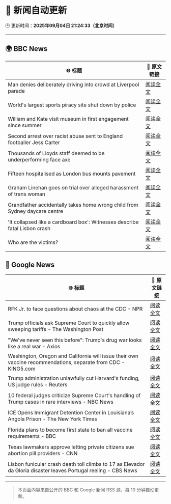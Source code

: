 # 🧠 新闻自动更新

🕒 更新时间：**2025年09月04日 21:24:33（北京时间）**

---

## 🌍 BBC News

| 🌐 标题 | 🔗 原文链接 |
|--------|-------------|
| Man denies deliberately driving into crowd at Liverpool parade | [阅读全文](https://www.bbc.com/news/articles/cwyl38115j2o?at_medium=RSS&at_campaign=rss) |
| World's largest sports piracy site shut down by police | [阅读全文](https://www.bbc.com/news/articles/c62q4l0d171o?at_medium=RSS&at_campaign=rss) |
| William and Kate visit museum in first engagement since summer | [阅读全文](https://www.bbc.com/news/articles/c7845x720y6o?at_medium=RSS&at_campaign=rss) |
| Second arrest over racist abuse sent to England footballer Jess Carter | [阅读全文](https://www.bbc.com/news/articles/cp8j1r4glzxo?at_medium=RSS&at_campaign=rss) |
| Thousands of Lloyds staff deemed to be underperforming face axe | [阅读全文](https://www.bbc.com/news/articles/cx209gzg71wo?at_medium=RSS&at_campaign=rss) |
| Fifteen hospitalised as London bus mounts pavement | [阅读全文](https://www.bbc.com/news/articles/c79vwrxn47eo?at_medium=RSS&at_campaign=rss) |
| Graham Linehan goes on trial over alleged harassment of trans woman | [阅读全文](https://www.bbc.com/news/articles/cn0x2kx08wdo?at_medium=RSS&at_campaign=rss) |
| Grandfather accidentally takes home wrong child from Sydney daycare centre | [阅读全文](https://www.bbc.com/news/articles/c4g5v4z13l6o?at_medium=RSS&at_campaign=rss) |
| 'It collapsed like a cardboard box': Witnesses describe fatal Lisbon crash | [阅读全文](https://www.bbc.com/news/articles/c20v4g71zrpo?at_medium=RSS&at_campaign=rss) |
| Who are the victims? | [阅读全文](https://www.bbc.com/news/articles/cnvryg271ymo?at_medium=RSS&at_campaign=rss) |

## 📰 Google News

| 🌐 标题 | 🔗 原文链接 |
|--------|-------------|
| RFK Jr. to face questions about chaos at the CDC - NPR | [阅读全文](https://news.google.com/rss/articles/CBMinwFBVV95cUxNOUxjZDM4U0ZaUGY1aWJua0VKTHdWbVROV2NMeS1qRzlyOEZJWlc5UEhIMDN0TEF5RUY0MWZZdjA5Y2xFcmU4b0dnaHhUTWVNVEdEby1XWFNtbjQ4ZHFJMkJVU01fWTdULUhzNVozVm1rYVFMWHVYbmlTV2RwcEI4VGlZWmpqeGx4VFlKb2g2YnJxRldaNWRRbGxLeWFQdFk?oc=5) |
| Trump officials ask Supreme Court to quickly allow sweeping tariffs - The Washington Post | [阅读全文](https://news.google.com/rss/articles/CBMijwFBVV95cUxQeUxSdzczaHRralVjLU91TXg1bEJfbEhsUHlxRlh4dmM1eWd0enRqMzFxMFFiMU1xckFWR2ZMal9pNjFkdlJlTHJIZEpzc0xiNmtTNWtqMk1ianJGaUF3eEVFNHk2ZWxlY3l3ZmNuaE41eVFfVDBRT3ZzalYyTkJWa1dveGI3UFhFNTloN25YSQ?oc=5) |
| "We've never seen this before": Trump's drug war looks like a real war - Axios | [阅读全文](https://news.google.com/rss/articles/CBMickFVX3lxTE5SOV9nTUpZODQyMUxzWXZXZWxjV2NTT2tvX0dBeHFta250NElLbVV0QldSVU5ZN2JOdnVBM2FuVS1zSlFPYzRleVMzNE5oV0ZqYzQ4UVMwaWhrWUVxWjlJU1JLNWNqaE1QZl8tR0htekJVdw?oc=5) |
| Washington, Oregon and California will issue their own vaccine recommendations, separate from CDC - KING5.com | [阅读全文](https://news.google.com/rss/articles/CBMijwJBVV95cUxPQXZCNmdWTk0zU0pfNGplb2tILWE1alVRa3BuOU9TblhvNFdnc1NENFhTV0hSclFiU1FybUJDa3EzZ2VQY0tZcnhiN1Q2N0hLUTN4a3Y1TXJZSnJ5VHliZFlYNF82QnJlcFVBNkdNOGRzZjg2dHcwWE5YOFF5THhTTml2YVdMNVY3bkdZblFOVklWZGs0YmkwcDhEWjUyWHJTRTROaXJIbmlvZ3dka1pxeFoySUJoVzVvb0U5SDlrRDFVNFowRUdWWDZmWEFwbXZYSkZnT2hSUkduY1NCUjBTRTNGR2c5N2k0dGxwMTVRdTF1RjFNMWlaQmwtWnhGWHp0ckR0TUJ0b254a1Utb2JZ?oc=5) |
| Trump administration unlawfully cut Harvard's funding, US judge rules - Reuters | [阅读全文](https://news.google.com/rss/articles/CBMisgFBVV95cUxPUE1tcDBtcUwxRlZFU21fLTl4VnBQSWlqYXdmTk54VTJEMEJiUzB0VWV1UE43T0ltZlg3N0RYRGN3R19nTzV5RF9jWk9jNTRCY1BhOFBwX0JOZWFQRWRFTmdLbVJuay1YM0I2MVpEd2tydk82bkV0eVE3Mk0zTHRIemZTYVJXc0x0aEJkWmFpdU5tckNZY0lheDVGRmlHUXFVWFlXUmV4UmhMRG5WVHduUTVB?oc=5) |
| 10 federal judges criticize Supreme Court's handling of Trump cases in rare interviews - NBC News | [阅读全文](https://news.google.com/rss/articles/CBMirAFBVV95cUxQbDJmT3BTa3BZMkJaaExPRzdLMzZVSGdQVHk1QUk3VDNfQVptTExuelV4Njd5VVJNai1icGNpRlRnSS13OW05NlY4bUpDcU5ncXdzeDJhWU1BOGgxdlBmd3plMDdMcldCVnpVcDRuS3ZRUU5sZVZkLTBETnllb2J4QWI3YUo2S2wtTjdFc3RxQmo3b05aXzQ2eUIyaGhkM2hoak43YXA0YW15NWR00gFWQVVfeXFMUExqR3ExaDVRTmg2UF9ZYnNOY29wbnF6Rk5INEdPdDZZYmI4bmgxVkI0X0RrOWtFSXZZMGIwWTFFd0xPR2VkUmdES0xVaVoyRElRS1V1Qmc?oc=5) |
| ICE Opens Immigrant Detention Center in Louisiana’s Angola Prison - The New York Times | [阅读全文](https://news.google.com/rss/articles/CBMihwFBVV95cUxQanhZNlU1SnJXQUFadlNKSXZ2RTdIbHA2ZkNMWllMNE92WDlHNjEwTHdObTh0MU9ZYXZKVnM4LXE3c0pJUzlPNktDQkc2YWQyZmM5Wmo0YXVPck9FOE85eDRsd3JvQ01wTnJhWnhyZGZrUTRoeHhrdlZVVkpQQzBLclg2M1FaWEk?oc=5) |
| Florida plans to become first state to ban all vaccine requirements - BBC | [阅读全文](https://news.google.com/rss/articles/CBMiWkFVX3lxTE1BTUtQYkV0YnQxc2RlZHNacW1RaFA4OVpPNzJUMGF4dWh4dzI5UEFob2VVMUowMlJjeGdUTE5KaEtYVXUxbGxwYjdDNktIQ1J1XzZxZzNlV0Rxd9IBX0FVX3lxTFA0OGNmWm5Va0pzOW51M1RoalVFOU00VWlaWkRwczg0VFJXUVd0UE53WXJsNlRtSjBlQWstQk5fdU5SUkNPN3VzTVRrU3JiMG5VSkpxbXg0UklCd09TOE80?oc=5) |
| Texas lawmakers approve letting private citizens sue abortion pill providers - CNN | [阅读全文](https://news.google.com/rss/articles/CBMimAFBVV95cUxPSUV3VXZBZ2FGemJHcEVfa2d6Y0diNndUNmFmc1Z4RV9GNlVNYkFwaVdkQkVBLTJzWWx6ek9vNzFyYWtnbmZnLXJOd2wyaC1YelV5TDhTcWViNWpJTUJsd09PMHJsak9SbVJoMDh1eERBRHF2VmlqWEY0UUtzMlBxbGk1Rk1CRmtqTDBCN0tVNW9ZczFnb3NBdA?oc=5) |
| Lisbon funicular crash death toll climbs to 17 as Elevador da Gloria disaster leaves Portugal reeling - CBS News | [阅读全文](https://news.google.com/rss/articles/CBMimwFBVV95cUxQeVo3WEFWX3MybXotUk5Dc1ZvdjhTMk5iQ2Y2SVhUMnpFMVJWV3ROMXc3MHJKMEhpc0kyQzd1MlNSdDhpZlBNaUVvWEtMNmVOS19VTGE4b0RkeDFXcnM5TnJJcGJ3Z2RTbVE3b1NZU1dDRmotVE9mWDlGMjNhRjFrcEQ2Ymx6VHlJWVhsR3A1UGtZdUprR1NoVGZ6SdIBoAFBVV95cUxPOU9DNUNUZ2JmYXNPTGZES25Gbk01aHFVdGJyTTJpMUZWRlpYR0s3UUotOG5rd3R1SFhXZkh0ekhrTEdYd2p3ak9memtyR0JpVTlQbFVUaXZYdDFQQnBVdFRVcFVMcGlYTkFwN19uZHh5YzI5aGczYU13djZmakJVS1VOTUhVZjlpMzZscHk4R21ULTBVLVdJT3RRcGpQbnM2?oc=5) |

---
> 本页面内容来自公开的 BBC 和 Google 新闻 RSS 源，每 10 分钟自动更新。